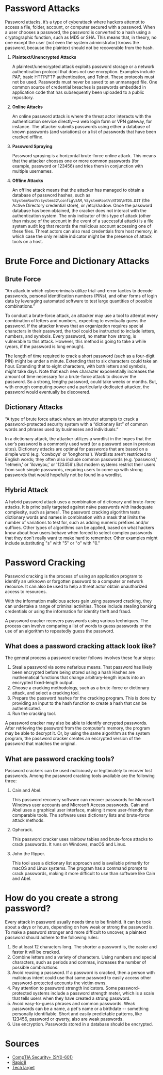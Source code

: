 # Password Attacks

Password attacks, it’s a type of cyberattack where hackers attempt to access a file, folder, account, or computer secured with a password. When a user chooses a password, the password is converted to a hash using a cryptographic function, such as MD5 or SHA. This means that, in theory, no one except the user (not even the system administrator) knows the password, because the plaintext should not be recoverable from the hash.

1. **Plaintext/Unencrypted Attacks**

   A plaintext/unencrypted attack exploits password storage or a network authentication protocol that does not use encryption. Examples include PAP, basic HTTP/FTP   authentication, and Telnet. These protocols must not be used. Passwords must never be saved to an unmanaged file. One common source of credential breaches is passwords embedded in application code that has subsequently been uploaded to a public repository.

2. **Online Attacks**

    An online password attack is where the threat actor interacts with the authentication service directly—a web login form or VPN gateway, for instance. The attacker submits passwords using either a database of known passwords (and variations) or a list of passwords that have been cracked offline.

3. **Password Spraying**
    
   Password spraying is a horizontal brute-force online attack. This means that the attacker chooses one or more common passwords (for example, password or 123456) and tries them in conjunction with multiple usernames.

4. **Offline Attacks**
   
    An offline attack means that the attacker has managed to obtain a database of password hashes, such as `%SystemRoot%\System32\config\SAM`, `%SystemRoot%\NTDS\NTDS.DIT` (the Active Directory credential store), or /etc/shadow. Once the password database has been obtained, the cracker does not interact with the authentication system. The only indicator of this type of attack (other than misuse of the account in the event of a successful attack) is a file system audit log that records the malicious account accessing one of these files. Threat actors can also read credentials from host memory, in which case the only reliable indicator might be the presence of attack tools on a host.

# Brute Force and Dictionary Attacks

## Brute Force

“An attack in which cybercriminals utilize trial-and-error tactics to decode passwords, personal identification numbers (PINs), and other forms of login data by leveraging automated software to test large quantities of possible combinations.”

To conduct a brute-force attack, an attacker may use a tool to attempt every combination of letters and numbers, expecting to eventually guess the password. If the attacker knows that an organization requires special characters in their password, the tool could be instructed to include letters, numbers, and symbols. Every password, no matter how strong, is vulnerable to this attack. However, this method is going to take a while (years, if the password is long enough).

The length of time required to crack a short password (such as a four-digit PIN) might be under a minute. Extending that to six characters could take an hour. Extending that to eight characters, with both letters and symbols, might take days. Note that each new character exponentially increases the amount of time necessary for a brute-force attack to discover the password. So a strong, lengthy password, could take weeks or months. But, with enough computing power and a particularly dedicated attacker, the password would eventually be discovered.

## Dictionary Attacks

“A type of brute force attack where an intruder attempts to crack a password-protected security system with a “dictionary list” of common words and phrases used by businesses and individuals.”

In a dictionary attack, the attacker utilizes a wordlist in the hopes that the user’s password is a commonly used word (or a password seen in previous sites). Dictionary attacks are optimal for passwords that are based on a simple word (e.g. 'cowboys' or 'longhorns'). Wordlists aren’t restricted to English words; they often also include common passwords (e.g. 'password,' 'letmein,' or 'iloveyou,' or '123456').But modern systems restrict their users from such simple passwords, requiring users to come up with strong passwords that would hopefully not be found in a wordlist.

## Hybrid Attack

A hybrid password attack uses a combination of dictionary and brute-force attacks. It is principally targeted against naïve passwords with inadequate complexity, such as james1. The password cracking algorithm tests dictionary words and names in combination with a mask that limits the number of variations to test for, such as adding numeric prefixes and/or suffixes. Other types of algorithms can be applied, based on what hackers know about how users behave when forced to select complex passwords that they don't really want to make hard to remember. Other examples might include substituting "s" with "5" or "o" with "0."

# Password Cracking 

Password cracking is the process of using an application program to identify an unknown or forgotten password to a computer or network resource. It can also be used to help a threat actor obtain unauthorized access to resources.

With the information malicious actors gain using password cracking, they can undertake a range of criminal activities. Those include stealing banking credentials or using the information for identity theft and fraud.

A password cracker recovers passwords using various techniques. The process can involve comparing a list of words to guess passwords or the use of an algorithm to repeatedly guess the password.

## What does a password cracking attack look like?

The general process a password cracker follows involves these four steps:

1. Steal a password via some nefarious means. That password has likely been encrypted before being stored using a hash Hashes are mathematical functions that change arbitrary-length inputs into an encrypted fixed-length output.
2. Choose a cracking methodology, such as a brute-force or dictionary attack, and select a cracking tool.
3. Prepare the password hashes for the cracking program. This is done by providing an input to the hash function to create a hash that can be authenticated.
4. Run the cracking tool.

A password cracker may also be able to identify encrypted passwords. After retrieving the password from the computer's memory, the program may be able to decrypt it. Or, by using the same algorithm as the system program, the password cracker creates an encrypted version of the password that matches the original.

## What are password cracking tools?

Password crackers can be used maliciously or legitimately to recover lost passwords. Among the password cracking tools available are the following three:

1. Cain and Abel. 

    This password recovery software can recover passwords for Microsoft Windows user accounts and Microsoft Access passwords. Cain and Abel uses a graphical user interface, making it more user-friendly than comparable tools. The software uses dictionary lists and brute-force attack methods.

2. Ophcrack. 

    This password cracker uses rainbow tables and brute-force attacks to crack passwords. It runs on Windows, macOS and Linux.

3. John the Ripper. 

    This tool uses a dictionary list approach and is available primarily for macOS and Linux systems. The program has a command prompt to crack passwords, making it more difficult to use than software like Cain and Abel.

# How do you create a strong password?

Every attack in password usually needs time to be finishid. It can be took about a days or hours, depending on how weak or strong the password is. To make a password stronger and more difficult to uncover, a plaintext password should adhere to the following rules:

1. Be at least 12 characters long. 
  The shorter a password is, the easier and faster it will be cracked.
2. Combine letters and a variety of characters. 
  Using numbers and special characters, such as periods and commas, increases the number of possible combinations.
3. Avoid reusing a password. 
  If a password is cracked, then a person with malicious intent could use that same password to easily access other password-protected accounts the victim owns.
4. Pay attention to password strength indicators. 
  Some password-protected systems include a password strength meter, which is a scale that tells users when they have created a strong password.
5. Avoid easy-to-guess phrases and common passwords. 
  Weak passwords can be a name, a pet's name or a birthdate -- something personally identifiable. Short and easily predictable patterns, like 123456, password or qwerty, also are weak passwords.
6. Use encryption. 
  Passwords stored in a database should be encrypted.

# Sources

* [CompTIA Security+ (SY0-601)](https://www.comptia.org/training/books/security-sy0-601-study-guide)
* [Rapid8](https://www.rapid7.com/fundamentals/brute-force-and-dictionary-attacks)
* [TechTarget](https://www.techtarget.com/searchsecurity/definition/password-cracker)
